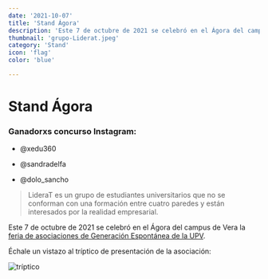 ```yaml
---
date: '2021-10-07'
title: 'Stand Ágora'
description: 'Este 7 de octubre de 2021 se celebró en el Ágora del campus de Vera la feria de asociaciones de Generación Espontánea de la UPV.'
thumbnail: 'grupo-Liderat.jpeg'
category: 'Stand'
icon: 'flag'
color: 'blue'

---
```

# Stand Ágora

### Ganadorxs concurso Instagram:

- @xedu360

- @sandradelfa

- @dolo_sancho

> LideraT es un grupo de estudiantes universitarios que no se conforman con una formación entre cuatro paredes y están interesados por la realidad empresarial.

Este 7 de octubre de 2021 se celebró en el Ágora del campus de Vera la [feria de asociaciones de Generación Espontánea de la UPV](http://www.upv.es/noticias-upv/noticia-13249-generacion-esp-es.html).

Échale un vistazo al tríptico de presentación de la asociación:

<img class="imagen" src="/triptico.jpg" alt="tríptico">


